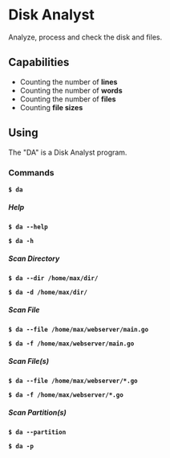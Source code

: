 # Disk Analyst

Analyze, process and check the disk and files.

## Capabilities

- Counting the number of **lines**
- Counting the number of **words**
- Counting the number of **files**
- Counting **file sizes**

## Using

The "DA" is a Disk Analyst program.

### Commands

**```$ da```**

##### Help

**```$ da --help```**

**```$ da -h```**

##### Scan Directory

**```$ da --dir /home/max/dir/```**

**```$ da -d /home/max/dir/```**

##### Scan File

**```$ da --file /home/max/webserver/main.go```**

**```$ da -f /home/max/webserver/main.go```**

##### Scan File(s)

**```$ da --file /home/max/webserver/*.go```**

**```$ da -f /home/max/webserver/*.go```**

##### Scan Partition(s)

**```$ da --partition```**

**```$ da -p```**
